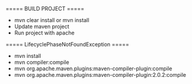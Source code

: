 ===== BUILD PROJECT =====

- mvn clear install or mvn install
- Update maven project
- Run project with apache

===== LifecyclePhaseNotFoundException =====

- mvn install
- mvn compiler:compile
- mvn org.apache.maven.plugins:maven-compiler-plugin:compile
- mvn org.apache.maven.plugins:maven-compiler-plugin:2.0.2:compile